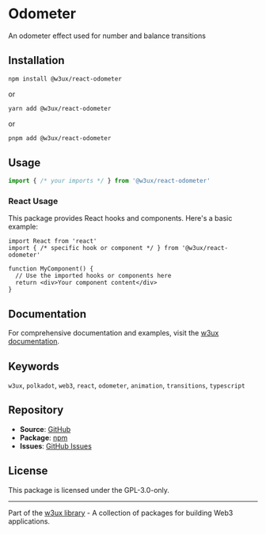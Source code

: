 # Odometer

An odometer effect used for number and balance transitions

## Installation

```bash
npm install @w3ux/react-odometer
```

or

```bash
yarn add @w3ux/react-odometer
```

or

```bash
pnpm add @w3ux/react-odometer
```

## Usage

```typescript
import { /* your imports */ } from '@w3ux/react-odometer'
```

### React Usage

This package provides React hooks and components. Here's a basic example:

```tsx
import React from 'react'
import { /* specific hook or component */ } from '@w3ux/react-odometer'

function MyComponent() {
  // Use the imported hooks or components here
  return <div>Your component content</div>
}
```

## Documentation

For comprehensive documentation and examples, visit the [w3ux documentation](https://w3ux.org/library/react-odometer).

## Keywords

`w3ux`, `polkadot`, `web3`, `react`, `odometer`, `animation`, `transitions`, `typescript`

## Repository

- **Source**: [GitHub](https://github.com/w3ux/w3ux-library)
- **Package**: [npm](https://www.npmjs.com/package/@w3ux/react-odometer)
- **Issues**: [GitHub Issues](https://github.com/w3ux/w3ux-library/issues)

## License

This package is licensed under the GPL-3.0-only.

---

Part of the [w3ux library](https://github.com/w3ux/w3ux-library) - A collection of packages for building Web3 applications.
